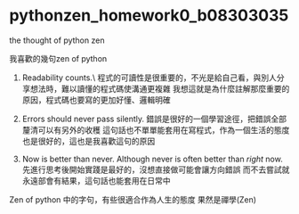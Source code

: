 # pythonzen_homework0_b08303035
the thought of python zen

我喜歡的幾句zen of python

1. Readability counts.\\
   程式的可讀性是很重要的，不光是給自己看，與別人分享想法時，難以讀懂的程式碼使溝通更複雜
   我想這就是為什麼註解那麼重要的原因，程式碼也要寫的更加好懂、邏輯明確
 
2. Errors should never pass silently.
   錯誤是很好的一個學習途徑，把錯誤全部釐清可以有另外的收穫
   這句話也不單單能套用在寫程式，作為一個生活的態度也是很好的，這也是我喜歡這句的原因

3. Now is better than never.
   Although never is often better than *right* now.
   先進行思考後開始實踐是最好的，沒想直接做可能會讓方向錯誤
   而不去嘗試就永遠部會有結果，這句話也能套用在日常中
   
Zen of python 中的字句，有些很適合作為人生的態度
果然是禪學(Zen)
